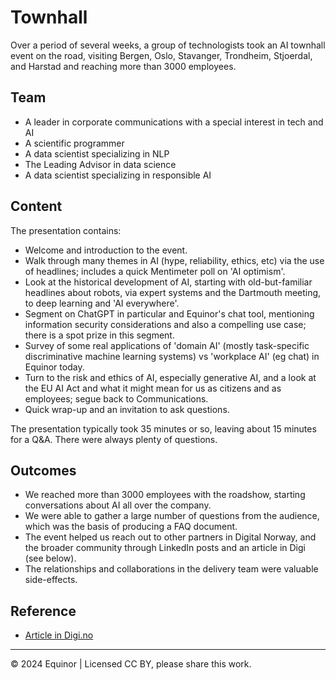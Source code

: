 # Townhall

Over a period of several weeks, a group of technologists took an AI townhall event on the road, visiting Bergen, Oslo, Stavanger, Trondheim, Stjoerdal, and Harstad and reaching more than 3000 employees.


## Team

- A leader in corporate communications with a special interest in tech and AI
- A scientific programmer
- A data scientist specializing in NLP
- The Leading Advisor in data science
- A data scientist specializing in responsible AI


## Content

The presentation contains:

- Welcome and introduction to the event.
- Walk through many themes in AI (hype, reliability, ethics, etc) via the use of headlines; includes a quick Mentimeter poll on 'AI optimism'.
- Look at the historical development of AI, starting with old-but-familiar headlines about robots, via expert systems and the Dartmouth meeting, to deep learning and 'AI everywhere'.
- Segment on ChatGPT in particular and Equinor's chat tool, mentioning information security considerations and also a compelling use case; there is a spot prize in this segment.
- Survey of some real applications of 'domain AI' (mostly task-specific discriminative machine learning systems) vs 'workplace AI' (eg chat) in Equinor today.
- Turn to the risk and ethics of AI, especially generative AI, and a look at the EU AI Act and what it might mean for us as citizens and as employees; segue back to Communications.
- Quick wrap-up and an invitation to ask questions.

The presentation typically took 35 minutes or so, leaving about 15 minutes for a Q&A. There were always plenty of questions.


## Outcomes

- We reached more than 3000 employees with the roadshow, starting conversations about AI all over the company.
- We were able to gather a large number of questions from the audience, which was the basis of producing a FAQ document.
- The event helped us reach out to other partners in Digital Norway, and the broader community through LinkedIn posts and an article in Digi (see below).
- The relationships and collaborations in the delivery team were valuable side-effects.


## Reference

- [Article in Digi.no](https://www.digi.no/artikler/equinor-vil-ha-alle-25-000-ansatte-med-pa-ki-toget/547983https://www.digi.no/artikler/equinor-vil-ha-alle-25-000-ansatte-med-pa-ki-toget/547983)

---

&copy; 2024 Equinor | Licensed CC BY, please share this work.
